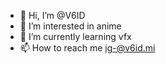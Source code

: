 - 👋 Hi, I’m @V6ID
- 👀 I’m interested in anime 
- 🌱 I’m currently learning vfx 
- 📫 How to reach me ig-@v6id.mi

<!---
V6ID/V6ID is a ✨ special ✨ repository because its `README.md` (this file) appears on your GitHub profile.
You can click the Preview link to take a look at your changes.
--->
